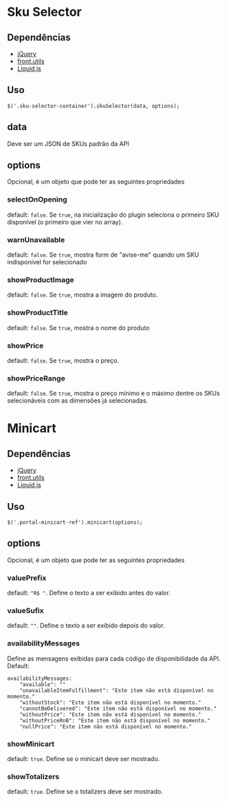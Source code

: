 # Sku Selector

## Dependências

 - [jQuery](http://www.jquery.com)
 - [front.utils](https://github.com/vtex/front.utils)
 - [Liquid.js](https://github.com/gberger42/liquid.js)

## Uso

    $('.sku-selector-container').skuSelector(data, options);

## data

Deve ser um JSON de SKUs padrão da API

## options

Opcional, é um objeto que pode ter as seguintes propriedades

### selectOnOpening

default: `false`. Se `true`, na inicialização do plugin seleciona o primeiro SKU disponível (o primeiro que vier no array).

### warnUnavailable

default: `false`. Se `true`, mostra form de "avise-me" quando um SKU indisponível for selecionado

### showProductImage

default: `false`. Se `true`, mostra a imagem do produto.

### showProductTitle

default: `false`. Se `true`, mostra o nome do produto

### showPrice

default: `false`. Se `true`, mostra o preço.

### showPriceRange

default: `false`. Se `true`, mostra o preço mínimo e o máximo dentre os SKUs selecionáveis com as dimensões já selecionadas.


# Minicart

## Dependências

 - [jQuery](http://www.jquery.com)
 - [front.utils](https://github.com/vtex/front.utils)
 - [Liquid.js](https://github.com/gberger42/liquid.js)

## Uso

    $('.portal-minicart-ref').minicart(options);
    
## options

Opcional, é um objeto que pode ter as seguintes propriedades

### valuePrefix

default: `"R$ "`. Define o texto a ser exibido antes do valor.

### valueSufix

default: `""`. Define o texto a ser exibido depois do valor.

### availabilityMessages

Define as mensagens exibidas para cada código de disponibilidade da API. Default:

	availabilityMessages:
		"available": ""
		"unavailableItemFulfillment": "Este item não está disponível no momento."
		"withoutStock": "Este item não está disponível no momento."
		"cannotBeDelivered": "Este item não está disponível no momento."
		"withoutPrice": "Este item não está disponível no momento."
		"withoutPriceRnB": "Este item não está disponível no momento."
		"nullPrice": "Este item não está disponível no momento."

### showMinicart

default: `true`. Define se o minicart deve ser mostrado.

### showTotalizers

default: `true`. Define se o totalizers deve ser mostrado.